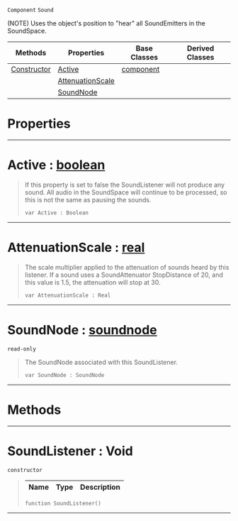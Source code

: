  `Component` `Sound`



(NOTE) Uses the object's position to "hear" all SoundEmitters in the SoundSpace.

|Methods|Properties|Base Classes|Derived Classes|
|---|---|---|---|
|[ Constructor](https://github.com/ZilchEngine/ZilchDocs/blob/master/code_reference/class_reference/soundlistener.markdown#soundlistener-void)|[ Active](https://github.com/ZilchEngine/ZilchDocs/blob/master/code_reference/class_reference/soundlistener.markdown#active-zilch-engine-docum)|[component](https://github.com/ZilchEngine/ZilchDocs/blob/master/code_reference/class_reference/component.markdown)| |
| |[ AttenuationScale](https://github.com/ZilchEngine/ZilchDocs/blob/master/code_reference/class_reference/soundlistener.markdown#attenuationscale-zilch-en)| | |
| |[ SoundNode](https://github.com/ZilchEngine/ZilchDocs/blob/master/code_reference/class_reference/soundlistener.markdown#soundnode-zilch-engine-do)| | |


 #  Properties


---  
 #  Active : [boolean](https://github.com/ZilchEngine/ZilchDocs/blob/master/code_reference/nada_base_types/boolean.markdown)

> If this property is set to false the SoundListener will not produce any sound. All audio in the SoundSpace will continue to be processed, so this is not the same as pausing the sounds.
> ``` lang=cpp, name=Nada
> var Active : Boolean


---  
 #  AttenuationScale : [real](https://github.com/ZilchEngine/ZilchDocs/blob/master/code_reference/nada_base_types/real.markdown)

> The scale multiplier applied to the attenuation of sounds heard by this listener. If a sound uses a SoundAttenuator StopDistance of 20, and this value is 1.5, the attenuation will stop at 30.
> ``` lang=cpp, name=Nada
> var AttenuationScale : Real


---  
 #  SoundNode : [soundnode](https://github.com/ZilchEngine/ZilchDocs/blob/master/code_reference/class_reference/soundnode.markdown)

 `read-only`

> The SoundNode associated with this SoundListener.
> ``` lang=cpp, name=Nada
> var SoundNode : SoundNode


---  
 #  Methods


---  
 #  SoundListener : Void

 `constructor`

> 
> |Name|Type|Description|
> |---|---|---|
> ``` lang=cpp, name=Nada
> function SoundListener()
> ``` 


---  
 

 